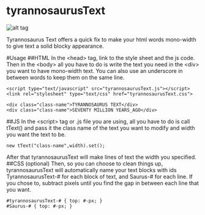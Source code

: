# tyrannosaurusText
![alt tag](https://github.com/pjflanagan/tyrannosaurusText/blob/master/tText.png)

Tyrannosaurus Text offers a quick fix to make your html words mono-width to give text a solid blocky appearance.

#Usage
##HTML 
In the &lt;head&gt; tag, link to the style sheet and the js code. 
Then in the &lt;body&gt; all you have to do is write the text you need in the &lt;div&gt; you want to have mono-width text. You can also use an underscore in between words to keep them on the same line.
```
<script type="text/javascript" src="tyrannosaurusText.js"></script>
<link rel="stylesheet" type="text/css" href="tyrannosaurusText.css">

<div class="class-name">TYRANNOSAURUS TEXT</div> 
<div class="class-name">SEVENTY MILLION YEARS_AGO</div>
```
##JS
In the &lt;script&gt; tag or .js file you are using, all you have to do is call tText() and pass it the class name of the text you want to modify and width you want the text to be.
```
new tText("class-name",width).set();

```
After that tyrannosaurusText will make lines of text the width you specified.
##CSS (optional)
Then, so you can choose to clean things up, tyrannosaurusText will automatically name your text blocks with ids TyrannosaurusText-# for each block of text, and Saurus-# for each line. If you chose to, subtract pixels until you find the gap in between each line that you want.
```
#tyrannosaurusText-# { top: #-px; }
#Saurus-# { top: #-px; }
```

